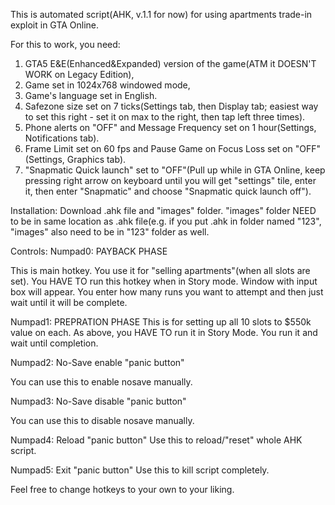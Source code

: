 This is automated script(AHK, v.1.1 for now) for using apartments trade-in exploit in GTA Online.

For this to work, you need:
1. GTA5 E&E(Enhanced&Expanded) version of the game(ATM it DOESN'T WORK on Legacy Edition),
2. Game set in 1024x768 windowed mode,
3. Game's language set in English.
4. Safezone size set on 7 ticks(Settings tab, then Display tab; easiest way to set this right - set it on max to the right, then tap left three times).
5. Phone alerts on "OFF" and Message Frequency set on 1 hour(Settings, Notifications tab).
6. Frame Limit set on 60 fps and Pause Game on Focus Loss set on "OFF"(Settings, Graphics tab).
7. "Snapmatic Quick launch" set to "OFF"(Pull up while in GTA Online, keep pressing right arrow on keyboard until you will get "settings" tile, enter it, then enter "Snapmatic" and choose "Snapmatic quick launch off").


Installation:
Download .ahk file and "images" folder. "images" folder NEED to be in same location as .ahk file(e.g. if you put .ahk in folder named "123", "images" also need to be in "123" folder as well.



Controls:
Numpad0: PAYBACK PHASE

This is main hotkey. You use it for "selling apartments"(when all slots are set). You HAVE TO run this hotkey when in Story mode.
Window with input box will appear. You enter how many runs you want to attempt and then just wait until it will be complete.


Numpad1: PREPRATION PHASE
This is for setting up all 10 slots to $550k value on each. As above, you HAVE TO run it in Story Mode. You run it and wait until completion.


Numpad2: No-Save enable "panic button"

You can use this to enable nosave manually.



Numpad3: No-Save disable "panic button"

You can use this to disable nosave manually.


Numpad4: Reload "panic button"
Use this to reload/"reset" whole AHK script.

Numpad5: Exit "panic button"
Use this to kill script completely.

Feel free to change hotkeys to your own to your liking.
